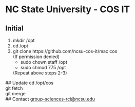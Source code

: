 # NC State University - COS IT
## Initial
<ol>
<li>mkdir /opt</li>
<li>cd /opt</li>
<li>git clone https://github.com/ncsu-cos-it/mac cos<br>
(If permission denied)<br>
<ul><li>sudo chown staff /opt</li>
<li>sudo chmod 775 /opt</li></ul>
(Repeat above steps 2-3)<br></li>
</ol>
## Update 
cd /opt/cos<br>
git fetch<br>
git merge<br>
## Contact
<a href="mailto:group-sciences-rci@ncsu.edu">group-sciences-rci@ncsu.edu</a><br>
